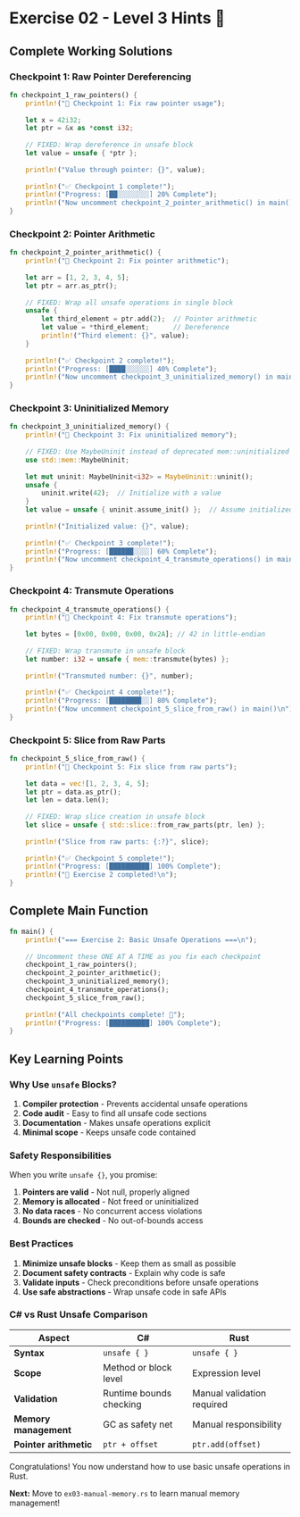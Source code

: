 # Exercise 02 - Level 3 Hints 🔴

## Complete Working Solutions

### Checkpoint 1: Raw Pointer Dereferencing
```rust
fn checkpoint_1_raw_pointers() {
    println!("🔧 Checkpoint 1: Fix raw pointer usage");
    
    let x = 42i32;
    let ptr = &x as *const i32;
    
    // FIXED: Wrap dereference in unsafe block
    let value = unsafe { *ptr };
    
    println!("Value through pointer: {}", value);
    
    println!("✅ Checkpoint 1 complete!");
    println!("Progress: [██░░░░░░░░] 20% Complete");
    println!("Now uncomment checkpoint_2_pointer_arithmetic() in main()\n");
}
```

### Checkpoint 2: Pointer Arithmetic
```rust
fn checkpoint_2_pointer_arithmetic() {
    println!("🔧 Checkpoint 2: Fix pointer arithmetic");
    
    let arr = [1, 2, 3, 4, 5];
    let ptr = arr.as_ptr();
    
    // FIXED: Wrap all unsafe operations in single block
    unsafe {
        let third_element = ptr.add(2);  // Pointer arithmetic
        let value = *third_element;      // Dereference
        println!("Third element: {}", value);
    }
    
    println!("✅ Checkpoint 2 complete!");
    println!("Progress: [████░░░░░░] 40% Complete");
    println!("Now uncomment checkpoint_3_uninitialized_memory() in main()\n");
}
```

### Checkpoint 3: Uninitialized Memory
```rust
fn checkpoint_3_uninitialized_memory() {
    println!("🔧 Checkpoint 3: Fix uninitialized memory");
    
    // FIXED: Use MaybeUninit instead of deprecated mem::uninitialized
    use std::mem::MaybeUninit;
    
    let mut uninit: MaybeUninit<i32> = MaybeUninit::uninit();
    unsafe {
        uninit.write(42);  // Initialize with a value
    }
    let value = unsafe { uninit.assume_init() };  // Assume initialized
    
    println!("Initialized value: {}", value);
    
    println!("✅ Checkpoint 3 complete!");
    println!("Progress: [██████░░░░] 60% Complete");
    println!("Now uncomment checkpoint_4_transmute_operations() in main()\n");
}
```

### Checkpoint 4: Transmute Operations
```rust
fn checkpoint_4_transmute_operations() {
    println!("🔧 Checkpoint 4: Fix transmute operations");
    
    let bytes = [0x00, 0x00, 0x00, 0x2A]; // 42 in little-endian
    
    // FIXED: Wrap transmute in unsafe block
    let number: i32 = unsafe { mem::transmute(bytes) };
    
    println!("Transmuted number: {}", number);
    
    println!("✅ Checkpoint 4 complete!");
    println!("Progress: [████████░░] 80% Complete");
    println!("Now uncomment checkpoint_5_slice_from_raw() in main()\n");
}
```

### Checkpoint 5: Slice from Raw Parts
```rust
fn checkpoint_5_slice_from_raw() {
    println!("🔧 Checkpoint 5: Fix slice from raw parts");
    
    let data = vec![1, 2, 3, 4, 5];
    let ptr = data.as_ptr();
    let len = data.len();
    
    // FIXED: Wrap slice creation in unsafe block
    let slice = unsafe { std::slice::from_raw_parts(ptr, len) };
    
    println!("Slice from raw parts: {:?}", slice);
    
    println!("✅ Checkpoint 5 complete!");
    println!("Progress: [██████████] 100% Complete");
    println!("🎉 Exercise 2 completed!\n");
}
```

## Complete Main Function
```rust
fn main() {
    println!("=== Exercise 2: Basic Unsafe Operations ===\n");
    
    // Uncomment these ONE AT A TIME as you fix each checkpoint
    checkpoint_1_raw_pointers();
    checkpoint_2_pointer_arithmetic();
    checkpoint_3_uninitialized_memory();
    checkpoint_4_transmute_operations();
    checkpoint_5_slice_from_raw();
    
    println!("All checkpoints complete! 🎉");
    println!("Progress: [██████████] 100% Complete");
}
```

## Key Learning Points

### Why Use `unsafe` Blocks?
1. **Compiler protection** - Prevents accidental unsafe operations
2. **Code audit** - Easy to find all unsafe code sections
3. **Documentation** - Makes unsafe operations explicit
4. **Minimal scope** - Keeps unsafe code contained

### Safety Responsibilities
When you write `unsafe {}`, you promise:
1. **Pointers are valid** - Not null, properly aligned
2. **Memory is allocated** - Not freed or uninitialized
3. **No data races** - No concurrent access violations
4. **Bounds are checked** - No out-of-bounds access

### Best Practices
1. **Minimize unsafe blocks** - Keep them as small as possible
2. **Document safety contracts** - Explain why code is safe
3. **Validate inputs** - Check preconditions before unsafe operations
4. **Use safe abstractions** - Wrap unsafe code in safe APIs

### C# vs Rust Unsafe Comparison

| Aspect | C# | Rust |
|--------|-----|------|
| **Syntax** | `unsafe { }` | `unsafe { }` |
| **Scope** | Method or block level | Expression level |
| **Validation** | Runtime bounds checking | Manual validation required |
| **Memory management** | GC as safety net | Manual responsibility |
| **Pointer arithmetic** | `ptr + offset` | `ptr.add(offset)` |

Congratulations! You now understand how to use basic unsafe operations in Rust. 

**Next:** Move to `ex03-manual-memory.rs` to learn manual memory management!